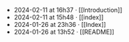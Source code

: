 - 2024-02-11 at 16h37 · [[Introduction]]
- 2024-02-11 at 15h48 · [[index]]
- 2024-01-26 at 23h36 · [[Index]]
- 2024-01-26 at 13h52 · [[README]]
